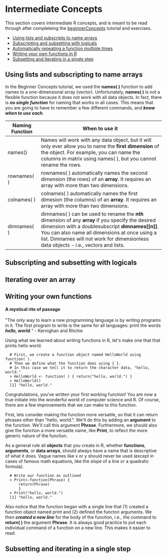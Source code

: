 # Intermediate Concepts

This section covers intermediate R concepts, and is meant to be read through after completeing the [beginnerConcepts]() tutorial and exercises.

+ [Using lists and subscripts to name arrays](#using-lists-and-subscripts-to-name-arrays)
+ [Subscripting and subsetting with logicals](#subscripting-and-subsetting-with-logicals)
+ [Automatically repeating a function multiple times](#automatically-repeating-a-function-multiple-times)
+ [Writing your own functions in R](#writing-your-own-functions-in-r)
+ [Subsetting and iterating in a single step](#subsetting-and-iterating-in-a-single-step)

## Using lists and subscripting to name arrays

In the Beginner Concepts tutorial, we used the **names( )** function to add names to a one-dimensional array (vector). Unfortunately, **names( )** is not a flexible function because it does not work with all data objects. In fact, there is ***no single function*** for naming that works in all cases. This means that you are going to have to remember a few different commands, and ***know when to use each***.

Naming Function | When to use it
--------------- | -------------------
names() | Names will work with any data object, but it will only ever allow you to name the **first dimension** of the object. For example, you can name the columns in matrix using names( ), but you cannot rename the rows.
rownames( ) |	rownames( ) automatically names the second dimension (the rows) of an **array**. It requires an array with more than two dimensions.
colnames( ) |	colnames( ) automatically names the first dimesion (the columns) of an **array**. It requires an array with more than two dimensions.
dimnames( ) |	dimnames( ) can be used to rename the **nth** dimension of any **array** if you specify the desired dimension with a doublesubscript **dimnames[[n]]**. You can also name all dimensions at once using a list.  Dimnames will not work for dimensionless data objects - i.e., vectors and lists.

## Subscripting and subsetting with logicals

## Iterating over an array

## Writing your own functions

#### A mystical rite of passage
"The only way to learn a new programming language is by writing programs in it. The first program to write is the same for all languages: print the words ***hello, world.***" - Kernighan and Ritchie

Using what we learned about writing functions in R, let's make one that that prints hello world.

````
  # First, we create a function object named HelloWorld using function( ).
  # Then we define what the function does using { }.
  # In this case we tell it to return the character data, "hello, world."
  > HelloWorld <- function( ) { return("hello, world.") }
  > HelloWorld()
  [1] "hello, world."
````

Congratulations, you've written your first working function! You are now a true initiate into the wonderful world of computer science and R. Of course, there are a few improvements that we can make to this function.

First, lets consider making the function more versatile, so that it can return phrases other than "hello, world.". We'll do this by adding an **argument** to the function. We'll call this argument **Phrase**. Furthermore, we should also give the function a more versatile name, like **Print**, to reflect the more generic nature of the function.

As a general rule all **objects** that you create in R, whether **functions**, **arguments**, or **data arrays**, should always have a name that is descriptive of what it does. Vague names like x or y should never be used (except in cases of famous math equations, like the slope of a line or a quadratic formula).

````
  # Write our function as outlined
  > Print<-function(Phrase) {
      return(Phrase)
      }
  > Print("hello, world.")
  [1] "hello, world."
````
  
Also notice that the function began with a single line that (1) created a function object named print and (2) defined the functon arguments. We then ***created a new line*** for the body of the function, i.e., the command to **return( )** the argument **Phrase**. It is always good practice to put each individual command of a function on a new line. This makes it easier to read.

## Subsetting and iterating in a single step
